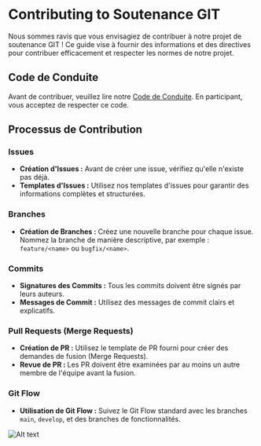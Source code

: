 # Contributing to Soutenance GIT

Nous sommes ravis que vous envisagiez de contribuer à notre projet de soutenance GIT ! Ce guide vise à fournir des informations et des directives pour contribuer efficacement et respecter les normes de notre projet.

## Code de Conduite

Avant de contribuer, veuillez lire notre [Code de Conduite](https://github.com/Florddev/ProjetGit/blob/develop/CODE_OF_CONDUCT.md). En participant, vous acceptez de respecter ce code.

## Processus de Contribution

### Issues

- **Création d'Issues :** Avant de créer une issue, vérifiez qu'elle n'existe pas déjà.
- **Templates d'Issues :** Utilisez nos templates d'issues pour garantir des informations complètes et structurées.

### Branches

- **Création de Branches :** Créez une nouvelle branche pour chaque issue. Nommez la branche de manière descriptive, par exemple : `feature/<name>` ou `bugfix/<name>`.

### Commits

- **Signatures des Commits :** Tous les commits doivent être signés par leurs auteurs.
- **Messages de Commit :** Utilisez des messages de commit clairs et explicatifs.

### Pull Requests (Merge Requests)

- **Création de PR :** Utilisez le template de PR fourni pour créer des demandes de fusion (Merge Requests).
- **Revue de PR :** Les PR doivent être examinées par au moins un autre membre de l'équipe avant la fusion.

### Git Flow

- **Utilisation de Git Flow :** Suivez le Git Flow standard avec les branches `main`, `develop`, et des branches de fonctionnalités.

![Alt text](https://www.bitbull.it/blog/git-flow-come-funziona/gitflow-1.png)